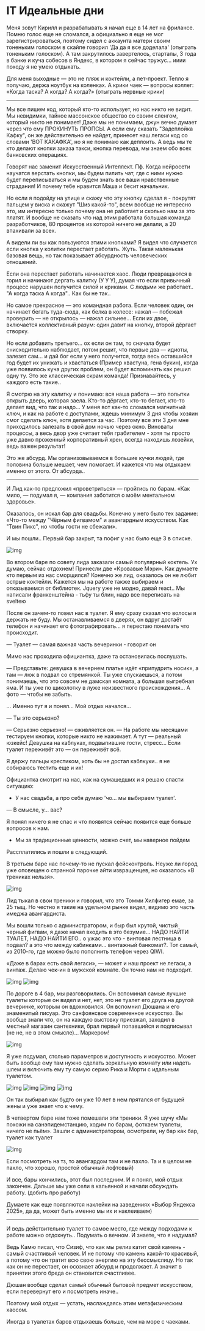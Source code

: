 # IT Идеальные дни

Меня зовут Кирилл и разрабатывать я начал еще в 14 лет на фрилансе. Помню голос еще не сломался, а официально я еще не мог зарегистрироваться, поэтому сидел с аккаунта матери своим тоненьким голоском в скайпе говорил 'Да да я все доделала' (отыграть тоненьким голоском). А там закрутилось завертелось, стартапы, 3 года в банке и куча собесов в Яндекс, в котором я сейчас тружус... ииии походу я не умею отдыхать.

Для меня выходные — это не пляж и коктейли, а пет-проект. Тепло я получаю, держа ноутбук на коленках. А крики чаек — вопросы коллег: «Когда таска? А когда? А когда?» (отыграть нервные крики)

----

Мы все пишем код, который кто-то использует, но нас никто не видит. Мы невидимки, тайное массонское общество со своим сленгом, который никто не понимает! Даже мы не понимаем, джун вечно думает через что ему ПРОКИНУТЬ ПРОПСЫ. А если ему сказать "Задеплойка Кафку", он же действительно ее найдет, принесет наш легаси код со словами 'ВОТ КАКАФКА', но я не понимаю как деплоить. А ведь мы те кто делают кнопки заказа такси, кнопка перевода, мы знаем обо всех банковских операциях. 

Говорят нас заменит Искусственный Интеллект. Пф. Когда нейросети научатся верстать кнопки, мы будем пилить чат, где с ними нужно будет переписываться и мы будем знать все ваши нравственные страдания! И почему тебе нравится Маша и бесит начальник. 

Но если я подойду на улице и скажу что эту кнопку сделал я - покрутят пальцем у виска и скажут "Шиз какой-то", всем вообще не интересно это, им интересно только почему она не работает и сколько нам за это платят. И вообще не сказать что над этим работала большая команда разработчиков, 80 процентов из которой ничего не делали, а 20 впахивали за всех.  

А видели ли вы как пользуются этими кнопками? Я видел что случается если кнопка у колитки перестает работать.  Жуть. Такая маленькая базовая вещь, но так показывает абсурдность человеческих отношений. 

Если она перестает работать начинается хаос. Люди превращаются в горил и начинают дергать калитку (У У У), думая что если привычный процесс нарушен получится силой и криками. С людьми же работает.. "А когда таска А когда".. Как бы не так..

Но самое прекрасное — это командная работа. Если человек один, он начинает бегать туда-сюда, как белка в колесе: нажал — побежал проверить — не открылось — нажал сильнее… Если их двое, включается коллективный разум: один давит на кнопку, второй дёргает створку.

Но если добавить третьего... ох если он там, то сначала будет снисходительно наблюдает, потом решит, что первые два — идиоты, залезет сам… и дай бог если у него получится, тогда весь оставшийся год будет их унижать и хвастаться (Пример хвастуна, гена букин), когда уже появилось куча других проблем, он будет вспоминать как решил одну ту. Это же классическая скрам команда! Признавайтесь, у каждого есть такие..

Я смотрю на эту калитку и понимаю: вся наша работа — это попытки открыть дверь, которая заела. Кто-то дёргает, кто-то бегает, кто-то делает вид, что так и надо… У меня вот как-то сломался магнитный ключ, и как на работе с доступами, ждешь минимум 3 дня чтобы хозяин смог сделать ключ, хотя делается за час. Поэтому все эти 3 дня мне приходилось залезать в свой дом ночью через окно. Виноваты процессы, а весь двор уже считает тебя грабителем - хотя ты просто уже давно проженный корпоративный хрен, всегда находишь лозейки, ведь важен результат!

Это же абсурд. Мы организовываемся в большие кучки людей, где половина больше мешает, чем помогает. И кажется что мы отдыхаем именно от этого. От абсурда..

----

И Лид как-то предложил «проветриться» — пройтись по барам. «Как мило, — подумал я, — компания заботится о моём ментальном здоровье».

Оказалось, он искал бар для свадьбы. Конечно у него было тех задание: «Что-то между "Чёрным фигвамом" и авангардным искусством. Как "Твин Пикс", но чтобы гости не сбежали».

И мы пошли.. Первый бар закрыт, та пофиг у нас было еще 3 в списке.

![img](/docs/1.png)

Во втором баре по совету лида заказали самый популярный коктель. Ух думаю, сейчас отдохнем! Принесли две «Кровавые Мэри». Как думаете кто первым из нас сморщился? Конечно же лид, оказалось он не любит острые коктейли. Кажется мы на работе также выбираем и отказываемся от библиотек. Jquery уже не модно, давай react.. Мы написали франкенштейна - тьфу ты блин, надо все переписать на svelteю

После он зачем-то повел нас в туалет. Я ему сразу сказал что волосы я держать не буду. Мы останавливаемся в дверях, он вдруг достаёт телефон и начинает его фотографировать... я перестаю понимать что происходит.

— Туалет — самая важная часть вечеринки - говорит он

Мимо нас проходила официантка, даже та остановилась послушать.

— Представьте: девушка в вечернем платье идёт «припудрить носик», а там — люк в подвал со стремянкой. Ты уже спускаешься, а потом понимаешь, что это совсем не дамская комната, а большая выгребная яма. И ты уже по щиколотку в луже неизвестного происхождения… А фото — чтобы не забыть.

... Именно тут я и понял... Мой отдых начался...

— Ты это серьезно?

— Серьезно серьезно! — оживляется он. — На работе мы месяцами тестируем кнопки, которые никто не нажимает. А тут — реальный юзкейс! Девушка на каблуках, подвыпившие гости, стресс… Если туалет переживёт это — он переживёт всё. 

Я держу пальцы крестиком, хоть бы не достал каблкуки.. я не собираюсь тестить еще и их!

Официантка смотрит на нас, как на сумашедших и я решаю спасти ситуацию:

- У нас свадьба, а про себя думаю 'чо... мы выбираем туалет'.

— В смысле, у… вас?

Я понял ничего я не спас и что появятся сейчас появится еще больше вопросов к нам. 

- Мы за традиционные ценности, можно счет, мы наверное пойдем

Рассплатились и пошли в следующий.

В третьем баре нас почему-то не пускал фейсконтроль. Неуже ли город уже оповещен о странной парочке айти извращенцев, но оказалось «В трениках нельзя».

![img](/docs/lid.JPG)

Лид тыкал в свои треники и говорил, что это Томми Хилфигер емае, за 25 тыщ. Но честно я такие на удельном рынке видел, видимо это часть имеджа авангардиста.

Мы вошли только с администратором, и быр был крутой, чистый черный фигвам, я даже начал входить в это безумие... НАДО НАЙТИ ТУАЛЕТ, НАДО НАЙТИ ЕГО.. о ужас это что - винтовая лестница в подвал? а это что между кабинками... винтажный банкомат?. Тот самый, из 2010-го, где можно было пополнить телефон через QIWI. 

«Даже в барах есть свой легаси», — может и наш проект не легаси, а винтаж. Делаю чек-ин в мужской комнате. Он точно нам не подходит.

![img](/docs/3.png)
![img](/docs/4.png)

По дороге в 4 бар, мы разговорились. Он вспоминал самые лучшие туалеты которые он видел и нет, нет, это не туалет его друга на другой вечеринке, которым он вдохновился. Он вспомнил Дюшана и его знаменитый писуар. Это санфоянсвое современное искусство. Вы вообще знали что, он на каждую выстовку приезжал, заходил в местный магазин сантехники, брал первый попавшийся и подписывал (не не, не в этом смысле)... Маркером!

![img](/docs/dushan.png)

Я уже подумал, столько параметров и доступность и искусство. Может быть вообще ему там нужно сделать зеркальную комнату или надеть шлем и включить ему ту самую серию Рика и Морти с идальным туалетом.

![img](/docs/rick0.png)
![img](/docs/rick1.png)
![img](/docs/rick2.png)
![img](/docs/rick3.png)

Он так выбирал как будто он уже 10 лет в нем прятался от будущей жены и уже знает что к чему.

В четвертом баре нам тоже помешали эти треники. Я уже шучу «Мы похожи на санэпидемстанцию, ходим по барам, фоткаем туалеты, ничего не пьём». Зашли с администратором, осмотрели, ну бар как бар, туалет как туалет

![img](/docs/5.png)

Если посмотреть на тз, то авангардом там и не пахло. Та и в целом не пахло, что хорошо, простой обычный лофтовый)

И все, бары кончились, этот был последним. И я понял, мой отдых закончен. Дальше мы уже сели в кальянной и начали обсуждать работу. (добить про работу)

Думаете как еще появляются наклейки на заведениях «Выбор Яндекса 2025», да да, может быть именно мы их и наклеиваем)

----
И ведь действительно туалет то самое место, где между подходами к работе можно отдохнуть.. Подумать о вечном. И знаете, что я надумал?

Ведь Камю писал, что Сизиф, что как мы релиз катит свой камень - самый счастливый человек. И не потому что камень какой-то красивый, а потому что он тратит всю свою энергию на эту бессмыслицу. Но так как он не перестает, он осознает абсурд и продолжает. А значит в принятии этого бреда он становится счастливее.

Дюшан вообще сделал самый обычный бытовой предмет искусством, если перевернут его и посмотреть иначе..

Поэтому мой отдых — устать, наслаждаясь этим метафизическим хаосом.

Иногда в туалетах баров отдыхаешь больше, чем на море с чаеками.

